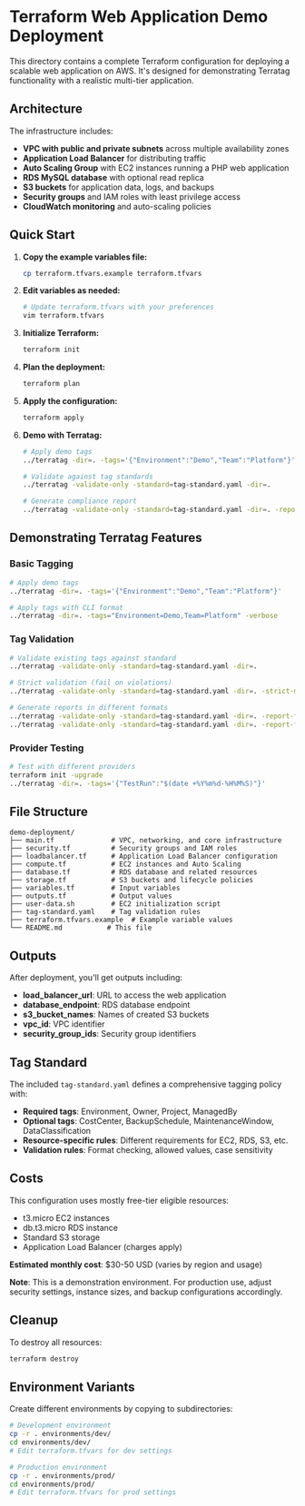 # Terraform Web Application Demo Deployment

This directory contains a complete Terraform configuration for deploying a scalable web application on AWS. It's designed for demonstrating Terratag functionality with a realistic multi-tier application.

## Architecture

The infrastructure includes:

- **VPC with public and private subnets** across multiple availability zones
- **Application Load Balancer** for distributing traffic
- **Auto Scaling Group** with EC2 instances running a PHP web application
- **RDS MySQL database** with optional read replica
- **S3 buckets** for application data, logs, and backups
- **Security groups** and IAM roles with least privilege access
- **CloudWatch monitoring** and auto-scaling policies

## Quick Start

1. **Copy the example variables file:**
   ```bash
   cp terraform.tfvars.example terraform.tfvars
   ```

2. **Edit variables as needed:**
   ```bash
   # Update terraform.tfvars with your preferences
   vim terraform.tfvars
   ```

3. **Initialize Terraform:**
   ```bash
   terraform init
   ```

4. **Plan the deployment:**
   ```bash
   terraform plan
   ```

5. **Apply the configuration:**
   ```bash
   terraform apply
   ```

6. **Demo with Terratag:**
   ```bash
   # Apply demo tags
   ../terratag -dir=. -tags='{"Environment":"Demo","Team":"Platform"}'
   
   # Validate against tag standards
   ../terratag -validate-only -standard=tag-standard.yaml -dir=.
   
   # Generate compliance report
   ../terratag -validate-only -standard=tag-standard.yaml -dir=. -report-format=json -report-output=compliance.json
   ```

## Demonstrating Terratag Features

### Basic Tagging
```bash
# Apply demo tags
../terratag -dir=. -tags='{"Environment":"Demo","Team":"Platform"}'

# Apply tags with CLI format
../terratag -dir=. -tags="Environment=Demo,Team=Platform" -verbose
```

### Tag Validation
```bash
# Validate existing tags against standard
../terratag -validate-only -standard=tag-standard.yaml -dir=.

# Strict validation (fail on violations)
../terratag -validate-only -standard=tag-standard.yaml -dir=. -strict-mode

# Generate reports in different formats
../terratag -validate-only -standard=tag-standard.yaml -dir=. -report-format=json -report-output=report.json
../terratag -validate-only -standard=tag-standard.yaml -dir=. -report-format=markdown -report-output=report.md
```

### Provider Testing
```bash
# Test with different providers
terraform init -upgrade
../terratag -dir=. -tags='{"TestRun":"$(date +%Y%m%d-%H%M%S)"}'
```

## File Structure

```
demo-deployment/
├── main.tf              # VPC, networking, and core infrastructure
├── security.tf          # Security groups and IAM roles
├── loadbalancer.tf      # Application Load Balancer configuration
├── compute.tf           # EC2 instances and Auto Scaling
├── database.tf          # RDS database and related resources
├── storage.tf           # S3 buckets and lifecycle policies
├── variables.tf         # Input variables
├── outputs.tf           # Output values
├── user-data.sh         # EC2 initialization script
├── tag-standard.yaml    # Tag validation rules
├── terraform.tfvars.example  # Example variable values
└── README.md           # This file
```

## Outputs

After deployment, you'll get outputs including:

- **load_balancer_url**: URL to access the web application
- **database_endpoint**: RDS database endpoint
- **s3_bucket_names**: Names of created S3 buckets
- **vpc_id**: VPC identifier
- **security_group_ids**: Security group identifiers

## Tag Standard

The included `tag-standard.yaml` defines a comprehensive tagging policy with:

- **Required tags**: Environment, Owner, Project, ManagedBy
- **Optional tags**: CostCenter, BackupSchedule, MaintenanceWindow, DataClassification
- **Resource-specific rules**: Different requirements for EC2, RDS, S3, etc.
- **Validation rules**: Format checking, allowed values, case sensitivity

## Costs

This configuration uses mostly free-tier eligible resources:
- t3.micro EC2 instances
- db.t3.micro RDS instance
- Standard S3 storage
- Application Load Balancer (charges apply)

**Estimated monthly cost**: $30-50 USD (varies by region and usage)

**Note**: This is a demonstration environment. For production use, adjust security settings, instance sizes, and backup configurations accordingly.

## Cleanup

To destroy all resources:
```bash
terraform destroy
```

## Environment Variants

Create different environments by copying to subdirectories:

```bash
# Development environment
cp -r . environments/dev/
cd environments/dev/
# Edit terraform.tfvars for dev settings

# Production environment  
cp -r . environments/prod/
cd environments/prod/
# Edit terraform.tfvars for prod settings
```